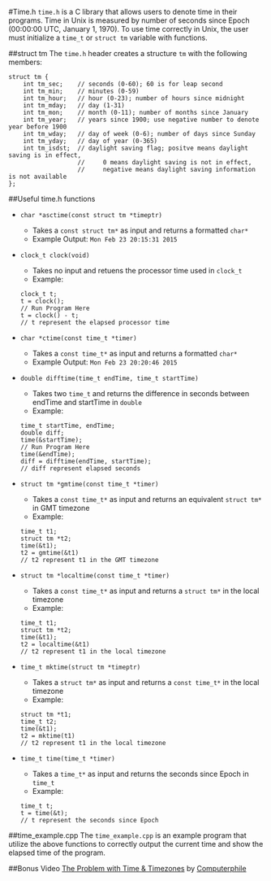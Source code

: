 #Time.h
`time.h` is a C library that allows users to denote time in their programs. Time in Unix is measured by number of seconds since Epoch (00:00:00 UTC, January 1, 1970). To use time correctly in Unix, the user must initialize a `time_t` or `struct tm` variable with functions.

##struct tm
The `time.h` header creates a structure `tm` with the following members:
<!--
| Names of Member | Description | Range | Note |
|-----------------------| --- | --- | --- |
| `int tm_sec` |  seconds | 0-60 | 60 is for leap second
| `int tm_min` |  minutes | 0-59 | |
| `int tm_hour` | hour | 0-23 | number of hours since midnight |
| `int tm_mday` | day | 1-31 | |
| `int tm_mon` | month | 0-11 | number of months since January |
| `int tm_year` | years since 1900 | | use negative number to denote year before 1900 |
| `int tm_wday` | day of week | 0-6 | number of days since Sunday |
| `int tm_yday` | day of year | 0-365 | |
| `int tm_isdst` | daylight saving flag | any integer | positve means daylight saving is in effect, 0 means daylight saving is not in effect, negative means daylight saving information is not available |
-->

```
struct tm {
    int tm_sec;    // seconds (0-60); 60 is for leap second
    int tm_min;    // minutes (0-59)
    int tm_hour;   // hour (0-23); number of hours since midnight
    int tm_mday;   // day (1-31)
    int tm_mon;    // month (0-11); number of months since January
    int tm_year;   // years since 1900; use negative number to denote year before 1900
    int tm_wday;   // day of week (0-6); number of days since Sunday 
    int tm_yday;   // day of year (0-365)
    int tm_isdst;  // daylight saving flag; positve means daylight saving is in effect,
                   //     0 means daylight saving is not in effect,
                   //     negative means daylight saving information is not available
};
```

##Useful time.h functions

* `char *asctime(const struct tm *timeptr)`
  * Takes a `const struct tm*` as input and returns a formatted `char*`
  * Example Output: `Mon Feb 23 20:15:31 2015`

* `clock_t clock(void)`
  * Takes no input and retuens the processor time used in `clock_t`
  * Example:
  ```
  clock_t t;
  t = clock();
  // Run Program Here
  t = clock() - t;
  // t represent the elapsed processor time
  ```

* `char *ctime(const time_t *timer)`
  * Takes a `const time_t*` as input and returns a formatted `char*`
  * Example Output: `Mon Feb 23 20:20:46 2015`

* `double difftime(time_t endTime, time_t startTime)`
  * Takes two `time_t` and returns the difference in seconds between endTime and startTime in `double`
  * Example:
  ```
  time_t startTime, endTime;
  double diff;
  time(&startTime);
  // Run Program Here
  time(&endTime);
  diff = difftime(endTime, startTime);
  // diff represent elapsed seconds
  ```

* `struct tm *gmtime(const time_t *timer)`
  * Takes a `const time_t*` as input and returns an equivalent `struct tm*` in GMT timezone
  * Example:
  ```
  time_t t1;
  struct tm *t2;
  time(&t1);
  t2 = gmtime(&t1)
  // t2 represent t1 in the GMT timezone
  ```

* `struct tm *localtime(const time_t *timer)`
  * Takes a `const time_t*` as input and returns a `struct tm*` in the local timezone
  * Example:
  ```
  time_t t1;
  struct tm *t2;
  time(&t1);
  t2 = localtime(&t1)
  // t2 represent t1 in the local timezone
  ```

* `time_t mktime(struct tm *timeptr)`
  * Takes a `struct tm*` as input and returns a `const time_t*` in the local timezone
  * Example:
  ```
  struct tm *t1;
  time_t t2;
  time(&t1);
  t2 = mktime(t1)
  // t2 represent t1 in the local timezone
  ```
  
* `time_t time(time_t *timer)`
  * Takes a `time_t*` as input and returns the seconds since Epoch in `time_t`
  * Example:
  ```
  time_t t;
  t = time(&t);
  // t represent the seconds since Epoch
  ```
  
##time_example.cpp
The `time_example.cpp` is an example program that utilize the above functions to correctly output the current time and show the elapsed time of the program.
  
##Bonus Video
[The Problem with Time & Timezones](https://www.youtube.com/watch?v=-5wpm-gesOY) by [Computerphile](https://www.youtube.com/user/Computerphile)